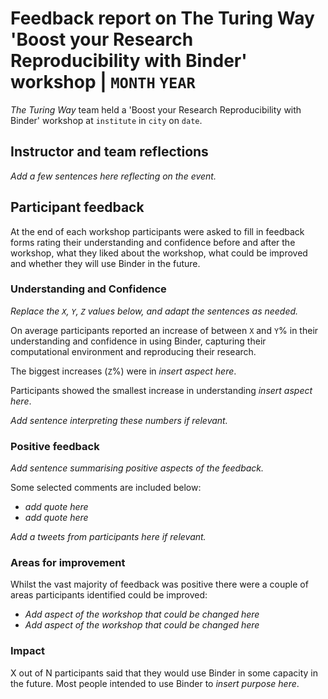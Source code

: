 # Feedback report on The Turing Way 'Boost your Research Reproducibility with Binder' workshop | `MONTH` `YEAR`

_The Turing Way_ team held a 'Boost your Research Reproducibility with Binder' workshop at `institute` in `city` on `date`.

## Instructor and team reflections

*Add a few sentences here reflecting on the event.*

## Participant feedback

At the end of each workshop participants were asked to fill in feedback forms rating their understanding and confidence before and after the workshop, what they liked about the workshop, what could be improved and whether they will use Binder in the future.

### Understanding and Confidence

*Replace the `X`, `Y`, `Z` values below, and adapt the sentences as needed.*

On average participants reported an increase of between `X` and `Y`% in their understanding and confidence in using Binder, capturing their computational environment and reproducing their research.

The biggest increases (`Z`%) were in *insert aspect here*.

Participants showed the smallest increase in understanding *insert aspect here*.

*Add sentence interpreting these numbers if relevant.*

### Positive feedback

*Add sentence summarising positive aspects of the feedback.*

Some selected comments are included below:
* *add quote here*
* *add quote here*

*Add a tweets from participants here if relevant.*

### Areas for improvement

Whilst the vast majority of feedback was positive there were a couple of areas participants identified could be improved:

* *Add aspect of the workshop that could be changed here*
* *Add aspect of the workshop that could be changed here*

### Impact

X out of N participants said that they would use Binder in some capacity in the future.
Most people intended to use Binder to *insert purpose here*.
